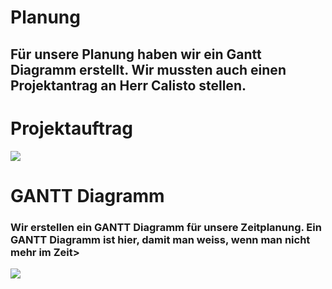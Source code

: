 # Planung
## Für unsere Planung haben wir ein Gantt Diagramm erstellt. Wir mussten auch einen Projektantrag an Herr Calisto stellen.
# Projektauftrag
![](M431-WWQuiz-1/00_Bilder/Projektauftrag.png)
# GANTT Diagramm
### Wir erstellen ein GANTT Diagramm für unsere Zeitplanung. Ein GANTT Diagramm ist hier, damit man weiss, wenn man nicht mehr im Zeit>
![](M431-WWQuiz-1/00_Bilder/GANTT_Bild.png)








